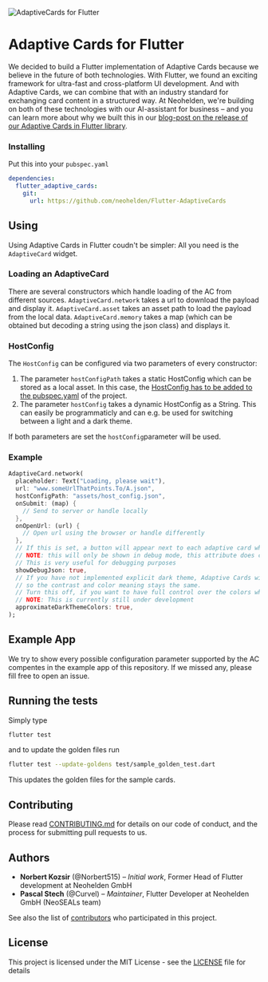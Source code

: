 ![AdaptiveCards for Flutter](docs/neohelden-flutter-adaptive-cards-lib.jpg?raw=true "Adaptive Cards for Flutter")

# Adaptive Cards for Flutter

We decided to build a Flutter implementation of Adaptive Cards because we believe in the future of both technologies. With Flutter, we found an exciting framework for ultra-fast and cross-platform UI development. And with Adaptive Cards, we can combine that with an industry standard for exchanging card content in a structured way. At Neohelden, we're building on both of these technologies with our AI-assistant for business – and you can learn more about why we built this in our [blog-post on the release of our Adaptive Cards in Flutter library](https://neohelden.com/blog/tech/using-adaptive-cards-in-flutter/).

### Installing

Put this into your `pubspec.yaml`
```yml
dependencies:
  flutter_adaptive_cards:
    git:
      url: https://github.com/neohelden/Flutter-AdaptiveCards
```

## Using

Using Adaptive Cards in Flutter coudn't be simpler: All you need is the `AdaptiveCard` widget.

### Loading an AdaptiveCard
There are several constructors which handle loading of the AC from different sources.
`AdaptiveCard.network` takes a url to download the payload and display it.
`AdaptiveCard.asset` takes an asset path to load the payload from the local data.
`AdaptiveCard.memory` takes a map (which can be obtained but decoding a string using the json class) and displays it.

### HostConfig
The `HostConfig` can be configured via two parameters of every constructor:
  1. The parameter `hostConfigPath` takes a static HostConfig which can be stored as a local asset. In this case, the [HostConfig has to be added to the pubspec.yaml](https://flutter.dev/docs/development/ui/assets-and-images) of the project.
  2. The parameter `hostConfig` takes a dynamic HostConfig as a String. This can easily be programmaticly and can e.g. be used for switching between a light and a dark theme.
  
If both parameters are set the `hostConfig`parameter will be used.
  

### Example

```dart
AdaptiveCard.network(
  placeholder: Text("Loading, please wait"),
  url: "www.someUrlThatPoints.To/A.json",
  hostConfigPath: "assets/host_config.json",
  onSubmit: (map) {
    // Send to server or handle locally
  },
  onOpenUrl: (url) {
    // Open url using the browser or handle differently
  },
  // If this is set, a button will appear next to each adaptive card which when clicked shows the payload.
  // NOTE: this will only be shown in debug mode, this attribute does change nothing for realease builds.
  // This is very useful for debugging purposes
  showDebugJson: true,
  // If you have not implemented explicit dark theme, Adaptive Cards will try to approximate its colors to match the dark theme
  // so the contrast and color meaning stays the same.
  // Turn this off, if you want to have full control over the colors when using the dark theme.
  // NOTE: This is currently still under development
  approximateDarkThemeColors: true,
);
```
## Example App
We try to show every possible configuration parameter supported by the AC compentes in the example app of this repository. If we missed any, please fill free to open an issue.

## Running the tests

Simply type 
```sh
flutter test
```

and to update the golden files run 

```sh
flutter test --update-goldens test/sample_golden_test.dart
```
This updates the golden files for the sample cards.

## Contributing

Please read [CONTRIBUTING.md](https://gist.github.com/PurpleBooth/b24679402957c63ec426) for details on our code of conduct, and the process for submitting pull requests to us.

## Authors

- **Norbert Kozsir** (@Norbert515) – *Initial work*, Former Head of Flutter development at Neohelden GmbH
- **Pascal Stech** (@Curvel) – *Maintainer*, Flutter Developer at Neohelden GmbH (NeoSEALs team)

See also the list of [contributors](https://github.com/neohelden/flutter_adaptive_cards/contributors) who participated in this project.

## License

This project is licensed under the MIT License - see the [LICENSE](LICENSE) file for details
